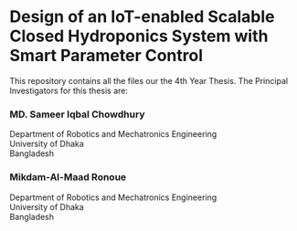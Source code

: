 # Design of an IoT-enabled Scalable Closed Hydroponics System with Smart Parameter Control
This repository contains all the files our the 4th Year Thesis. The Principal Investigators for this thesis are:

### MD. Sameer Iqbal Chowdhury
Department of Robotics and Mechatronics Engineering  
University of Dhaka  
Bangladesh  

### Mikdam-Al-Maad Ronoue
Department of Robotics and Mechatronics Engineering  
University of Dhaka  
Bangladesh  






